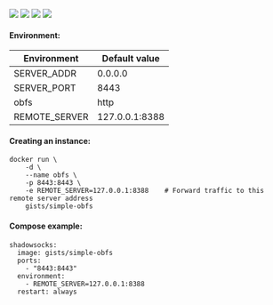 ![](https://img.shields.io/badge/simple--obfs-0.0.2-brightgreen.svg) ![](https://img.shields.io/badge/Alpine-3.5-brightgreen.svg) ![](https://img.shields.io/docker/stars/gists/simple-obfs.svg) ![](https://img.shields.io/docker/pulls/gists/simple-obfs.svg)

#### Environment:

| Environment   | Default value  |
|---------------|----------------|
| SERVER_ADDR   | 0.0.0.0        |
| SERVER_PORT   | 8443           |
| obfs          | http           |
| REMOTE_SERVER | 127.0.0.1:8388 |

#### Creating an instance:

    docker run \
        -d \
        --name obfs \
        -p 8443:8443 \
        -e REMOTE_SERVER=127.0.0.1:8388    # Forward traffic to this remote server address
        gists/simple-obfs

#### Compose example:

    shadowsocks:
      image: gists/simple-obfs
      ports:
        - "8443:8443"
      environment:
        - REMOTE_SERVER=127.0.0.1:8388
      restart: always
